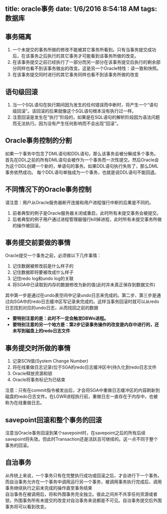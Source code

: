 title: oracle事务
date: 1/6/2016 8:54:18 AM 
tags: 数据库
---
## 事务隔离 ##

 1. 一个未提交的事务所做的修改不能被其它事务所看到。只有当事务提交成功后，在该事务之后执行的其它事务才可能看到该事务所做的改变。
 2. 在该事务提交之前已经执行了一部分而另一部分在该事务提交后执行的剩余部分同样也看不到该事务做出的改变。这是另一个Oracle特性：读一致和快照。
 3. 在该事务提交同时进行的其它事务同样也看不到该事务所做的改变

## 语句级回滚 ##

 1. 当一个SQL语句在执行期间因为发生的任何错误而中断时，将产生一个“语句级回滚”。该回滚的后果就像这个SQL语句根本没有执行过一样。
 2. 注意回滚是发生在“执行”阶段的，如果是在SQL语句的解析阶段因为语法问题而无法执行。因为没有产生任何影响而不会出现“回滚”。

## Oracle事务控制的分割 ##

 如果一个事务中包含了DML语句和DDL语句，那么该事务会被分解成多个事务。首先在DDL之前的所有DML语句会被作为一个事务而一次性提交。然后Oracle会为这个DDL创建一个新的，单语句的事务。如果DDL语句执行失败了，那么DML事务依然成功。 每个DDL语句单独成为一个事务，也就是说DDL语句不能回退。

## 不同情况下的Oracle事务控制 ##

 请注意：用户从Oracle服务器断开连接和用户进程强行中断的后果是不同的。
 1. 前者典型的例子是Oracle服务器关闭或重启，此时所有未提交事务会被提交。
 2. 后者典型的例子用户通过进程管理器强行kill掉进程，此时所有未提交事务所做的操作被回滚。

## 事务提交前要做的事情 ##

 Oracle提交一个事务之前，必须做以下几件事情：

 1. 记住数据被修改前是什么样子的
 2. 记住数据即将要被改成什么样子
 3. 记住redo log和undo log的关联
 4. 将SGA中已读取到内存的数据修改为新的值(此时并未真正保存到数据文件)

 其中第一步是通过在undo表空间中记录undo日志来完成的。第二步、第三步是通过向SGA中的redo日志缓冲区写记录来完成的。这样当事务回滚时就可以从redo日志找到对应的undo日志，从而找回之前的数据

 - **要特别注意的是：此时不一定会触发DBWn进程。**
 - **要特别注意的另一个地方是：第2步记录事务操作的改变是内存中进行的，还未写到磁盘上的redo日志文件**

## 事务提交时所做的事情 ##

 1. 记录SCN值(System Change Number)
 2. 将在线重做日志记录(位于SGA的redo日志缓冲区中)持久化到redo日志文件
 3. Oracle释放资源和锁
 4. Oracle将事务标记为已结束

 注意：只有在commit指令被发出后，才会将SGA中重做日志缓冲区的内容刷新到磁盘的redo日志文件。在LGWR进程执行前，重做日志一直存在于内存中，也被称为在线重做日志。

## savepoint回滚和整个事务的回滚 ##

 注意当Oracle事务回滚到某个savepoint时，在savepoint之后的所有后续savepoint将失效。但此时Transaction还是活跃且可继续的。这一点不同于整个事务的回滚。

## 自治事务 ##

 从传统上来说，一个事务只有在完整执行成功或回滚之后，才会进行下一个事务。而自治事务允许在一个事务中调用运行另一个事务，被调用事务执行完成后，调用事务继续执行之前未完成的操作直至事务结束  
 自治事务在被调用后，将和外围事务完全独立。彼此之间并不共享任何资源或者锁，外围事务所有未提交的改变对自治事务来说都是不可见。自治事务提交后外围事务将可以看到改变。
